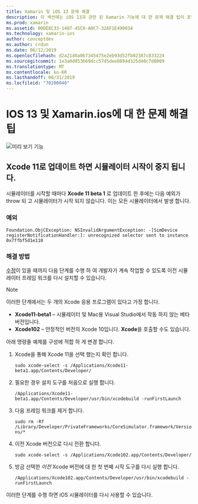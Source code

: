 ```yaml
---
title: Xamarin 및 iOS 13 문제 해결
description: 이 섹션에는 iOS 13과 관련 된 Xamarin 기능에 대 한 문제 해결 팁이 포함 되어 있습니다.
ms.prod: xamarin
ms.assetid: 00DE8C33-1407-45C0-A0C7-32AF1E490034
ms.technology: xamarin-ios
author: conceptdev
ms.author: crdun
ms.date: 06/12/2019
ms.openlocfilehash: d2a2146a0b7345475e2eb93d52fb02387c833224
ms.sourcegitcommit: 1e3a0d853669dcc57d5dee0894d325d40c7d8009
ms.translationtype: MT
ms.contentlocale: ko-KR
ms.lasthandoff: 08/31/2019
ms.locfileid: "70200040"
---
```

# <a name="troubleshooting-tips-for-ios-13-and-xamarinios"></a>IOS 13 및 Xamarin.ios에 대 한 문제 해결 팁

![미리 보기 기능](~/media/shared/preview.png)

## <a name="updating-to-xcode-11-stops-the-simulator-from-launching"></a>Xcode 11로 업데이트 하면 시뮬레이터 시작이 중지 됩니다.

시뮬레이터를 시작할 때마다 **Xcode 11 beta 1** 로 업데이트 한 후에는 다음 예외가 throw 되 고 시뮬레이터가 시작 되지 않습니다. 이는 모든 시뮬레이터에서 발생 합니다.

### <a name="exception"></a>예외

`Foundation.ObjCException: NSInvalidArgumentException: -[SimDevice registerNotificationHandler:]: unrecognized selector sent to instance 0x7ffbf5d1e110`

### <a name="workaround"></a>해결 방법

[수정](https://github.com/xamarin/xamarin-macios/issues/6216)이 있을 때까지 다음 단계를 수행 하 여 개발자가 계속 작업할 수 있도록 이전 시뮬레이터 프레임 워크를 다시 설치할 수 있습니다.

> [!NOTE]
> 이러한 단계에서는 두 개의 Xcode 응용 프로그램이 있다고 가정 합니다.
> - **Xcode11-beta1** – 시뮬레이터 및 Mac용 Visual Studio에서 작동 하지 않는 베타 버전입니다.
> - **Xcode102** – 안정적인 버전의 Xcode 10입니다. **Xcode**을 호출할 수도 있습니다.
>
> 아래 명령줄 예제를 구성에 적합 하 게 변경 합니다.

1. Xcode을 통해 Xcode 11을 선택 했는지 확인 합니다.

   `sudo xcode-select -s /Applications/Xcode11-beta1.app/Contents/Developer/`

2. 필요한 경우 설치 도구를 처음으로 실행 합니다.

    `/Applications/Xcode11-beta1.app/Contents/Developer/usr/bin/xcodebuild -runFirstLaunch`

3. 다음 프레임 워크를 제거 합니다.

    `sudo rm -Rf  /Library/Developer/PrivateFrameworks/CoreSimulator.framework/Versions/*`

4. 이전 Xcode 버전으로 다시 전환 합니다.

   `sudo xcode-select -s /Applications/Xcode102.app/Contents/Developer/`

5. 방금 선택한 _이전_ Xcode 버전에 대 한 첫 번째 시작 도구를 다시 실행 합니다.

   `/Applications/Xcode102.app/Contents/Developer/usr/bin/xcodebuild -runFirstLaunch`

이러한 단계를 수행 하면 iOS 시뮬레이터를 다시 사용할 수 있습니다.
